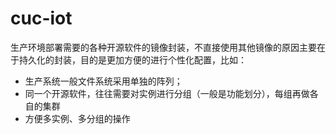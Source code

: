 # cuc-iot

生产环境部署需要的各种开源软件的镜像封装，不直接使用其他镜像的原因主要在于持久化的封装，目的是更加方便的进行个性化配置，比如：
- 生产系统一般文件系统采用单独的阵列；
- 同一个开源软件，往往需要对实例进行分组（一般是功能划分），每组再做各自的集群
- 方便多实例、多分组的操作


